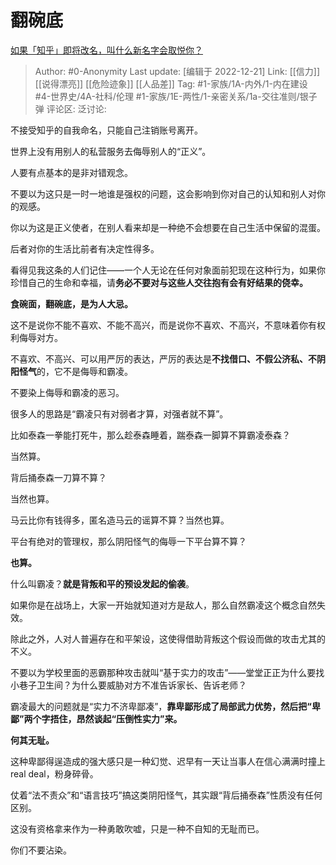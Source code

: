 # 翻碗底
[如果「知乎」即将改名，叫什么新名字会取悦你？](https://www.zhihu.com/question/370501557/answer/1012025229)

> Author: #0-Anonymity
> Last update: [编辑于 2022-12-21]
> Link: [[信力]] [[说得漂亮]] [[危险迹象]] [[人品差]]
> Tag: #1-家族/1A-内外/1-内在建设 #4-世界史/4A-社科/伦理 #1-家族/1E-两性/1-亲密关系/1a-交往准则/银子弹
> 评论区:
> 泛讨论:

不接受知乎的自我命名，只能自己注销账号离开。

世界上没有用别人的私营服务去侮辱别人的“正义”。

人要有点基本的是非对错观念。

不要以为这只是一时一地谁是强权的问题，这会影响到你对自己的认知和别人对你的观感。

你以为这是正义使者，在别人看来却是一种绝不会想要在自己生活中保留的混蛋。

后者对你的生活比前者有决定性得多。

看得见我这条的人们记住——一个人无论在任何对象面前犯现在这种行为，如果你珍惜自己的生命和幸福，请**务必不要对与这些人交往抱有会有好结果的侥幸。**

**食碗面，翻碗底，是为人大忌。**

这不是说你不能不喜欢、不能不高兴，而是说你不喜欢、不高兴，不意味着你有权利侮辱对方。

不喜欢、不高兴、可以用严厉的表达，严厉的表达是**不找借口、不假公济私、不阴阳怪气**的，它不是侮辱和霸凌。

不要染上侮辱和霸凌的恶习。

很多人的思路是“霸凌只有对弱者才算，对强者就不算”。

比如泰森一拳能打死牛，那么趁泰森睡着，踹泰森一脚算不算霸凌泰森？

当然算。

背后捅泰森一刀算不算？

当然也算。

马云比你有钱得多，匿名造马云的谣算不算？当然也算。

平台有绝对的管理权，那么阴阳怪气的侮辱一下平台算不算？

**也算。**

什么叫霸凌？**就是背叛和平的预设发起的偷袭**。

如果你是在战场上，大家一开始就知道对方是敌人，那么自然霸凌这个概念自然失效。

除此之外，人对人普遍存在和平架设，这使得借助背叛这个假设而做的攻击尤其的不义。

不要以为学校里面的恶霸那种攻击就叫“基于实力的攻击”——堂堂正正为什么要找小巷子卫生间？为什么要威胁对方不准告诉家长、告诉老师？

霸凌最大的问题就是“实力不济卑鄙凑”，**靠卑鄙形成了局部武力优势，然后把“卑鄙”两个字捂住，昂然谈起“压倒性实力”来。**

**何其无耻。**

这种卑鄙得逞造成的强大感只是一种幻觉、迟早有一天让当事人在信心满满时撞上real deal，粉身碎骨。

仗着“法不责众”和“语言技巧”搞这类阴阳怪气，其实跟“背后捅泰森”性质没有任何区别。

这没有资格拿来作为一种勇敢吹嘘，只是一种不自知的无耻而已。

你们不要沾染。
